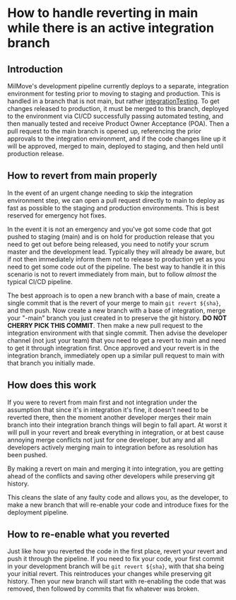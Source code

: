 # How to handle reverting in main while there is an active integration branch

## Introduction

MilMove's development pipeline currently deploys to a separate, integration environment for testing prior to moving to staging and production. This is handled in a branch that is not main, but rather [integrationTesting](https://github.com/transcom/mymove/tree/integrationTesting). To get changes released to production, it must be merged to this branch, deployed to the environment via CI/CD successfully passing automated testing, and then manually tested and receive Product Owner Acceptance (POA). Then a pull request to the main branch is opened up, referencing the prior approvals to the integration environment, and if the code changes line up it will be approved, merged to main, deployed to staging, and then held until production release.

## How to revert from main properly
In the event of an urgent change needing to skip the integration environment step, we can open a pull request directly to main to deploy as fast as possible to the staging and production environments. This is best reserved for emergency hot fixes.

In the event it is not an emergency and you've got some code that got pushed to staging (main) and is on hold for production release that you need to get out before being released, you need to notify your scrum master and the development lead. Typically they will already be aware, but if not then immediately inform them not to release to production yet as you need to get some code out of the pipeline. The best way to handle it in this scenario is not to revert immediately from main, but to follow *almost* the typical CI/CD pipeline. 

The best approach is to open a new branch with a base of main, create a single commit that is the revert of your merge to main `git revert ${sha}`, and then push. Now create a new branch with a base of integration, merge your "-main" branch you just created in to preserve the git history. **DO NOT CHERRY PICK THIS COMMIT**. Then make a new pull request to the integration environment with that single commit. Then advise the developer channel (not just your team) that you need to get a revert to main and need to get it through integration first. Once approved and your revert is in the integration branch, immediately open up a similar pull request to main with that branch you initially made.

## How does this work
If you were to revert from main first and not integration under the assumption that since it's in integration it's fine, it doesn't need to be reverted there, then the moment another developer merges their main branch into their integration branch things will begin to fall apart. At worst it will pull in your revert and break everything in integration, or at best cause annoying merge conflicts not just for one developer, but any and all developers actively merging main to integration before as resolution has been pushed.

By making a revert on main and merging it into integration, you are getting ahead of the conflicts and saving other developers while preserving git history.

This cleans the slate of any faulty code and allows you, as the developer, to make a new branch that will re-enable your code and introduce fixes for the deployment pipeline.

## How to re-enable what you reverted
Just like how you reverted the code in the first place, revert your revert and push it through the pipeline. If you need to fix your code, your first commit in your development branch will be `git revert ${sha}`, with that sha being your initial revert. This reintroduces your changes while preserving git history. Then your new branch will start with re-enabling the code that was removed, then followed by commits that fix whatever was broken.